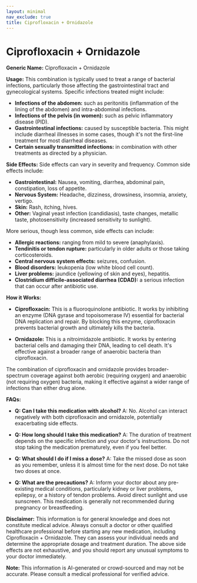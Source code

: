 ```yaml
---
layout: minimal
nav_exclude: true
title: Ciprofloxacin + Ornidazole
---
```


# Ciprofloxacin + Ornidazole

**Generic Name:** Ciprofloxacin + Ornidazole

**Usage:** This combination is typically used to treat a range of bacterial infections, particularly those affecting the gastrointestinal tract and gynecological systems.  Specific infections treated might include:

* **Infections of the abdomen:**  such as peritonitis (inflammation of the lining of the abdomen) and intra-abdominal infections.
* **Infections of the pelvis (in women):**  such as pelvic inflammatory disease (PID).
* **Gastrointestinal infections:** caused by susceptible bacteria.  This might include diarrheal illnesses in some cases, though it's not the first-line treatment for most diarrheal diseases.
* **Certain sexually transmitted infections:**  in combination with other treatments as directed by a physician.


**Side Effects:**  Side effects can vary in severity and frequency.  Common side effects include:

* **Gastrointestinal:** Nausea, vomiting, diarrhea, abdominal pain, constipation, loss of appetite.
* **Nervous System:** Headache, dizziness, drowsiness, insomnia, anxiety, vertigo.
* **Skin:** Rash, itching, hives.
* **Other:**  Vaginal yeast infection (candidiasis), taste changes, metallic taste, photosensitivity (increased sensitivity to sunlight).

More serious, though less common, side effects can include:

* **Allergic reactions:**  ranging from mild to severe (anaphylaxis).
* **Tendinitis or tendon rupture:**  particularly in older adults or those taking corticosteroids.
* **Central nervous system effects:** seizures, confusion.
* **Blood disorders:**  leukopenia (low white blood cell count).
* **Liver problems:**  jaundice (yellowing of skin and eyes), hepatitis.
* **Clostridium difficile-associated diarrhea (CDAD):**  a serious infection that can occur after antibiotic use.


**How it Works:**

* **Ciprofloxacin:** This is a fluoroquinolone antibiotic.  It works by inhibiting an enzyme (DNA gyrase and topoisomerase IV) essential for bacterial DNA replication and repair.  By blocking this enzyme, ciprofloxacin prevents bacterial growth and ultimately kills the bacteria.

* **Ornidazole:** This is a nitroimidazole antibiotic.  It works by entering bacterial cells and damaging their DNA, leading to cell death.  It's effective against a broader range of anaerobic bacteria than ciprofloxacin.


The combination of ciprofloxacin and ornidazole provides broader-spectrum coverage against both aerobic (requiring oxygen) and anaerobic (not requiring oxygen) bacteria, making it effective against a wider range of infections than either drug alone.


**FAQs:**

* **Q: Can I take this medication with alcohol?** A:  No. Alcohol can interact negatively with both ciprofloxacin and ornidazole, potentially exacerbating side effects.

* **Q: How long should I take this medication?** A:  The duration of treatment depends on the specific infection and your doctor's instructions.  Do not stop taking the medication prematurely, even if you feel better.

* **Q: What should I do if I miss a dose?** A: Take the missed dose as soon as you remember, unless it is almost time for the next dose. Do not take two doses at once.

* **Q: What are the precautions?** A: Inform your doctor about any pre-existing medical conditions, particularly kidney or liver problems, epilepsy, or a history of tendon problems.  Avoid direct sunlight and use sunscreen.  This medication is generally not recommended during pregnancy or breastfeeding.


**Disclaimer:** This information is for general knowledge and does not constitute medical advice.  Always consult a doctor or other qualified healthcare professional before starting any new medication, including Ciprofloxacin + Ornidazole.  They can assess your individual needs and determine the appropriate dosage and treatment duration.  The above side effects are not exhaustive, and you should report any unusual symptoms to your doctor immediately.


**Note:** This information is AI-generated or crowd-sourced and may not be accurate. Please consult a medical professional for verified advice.